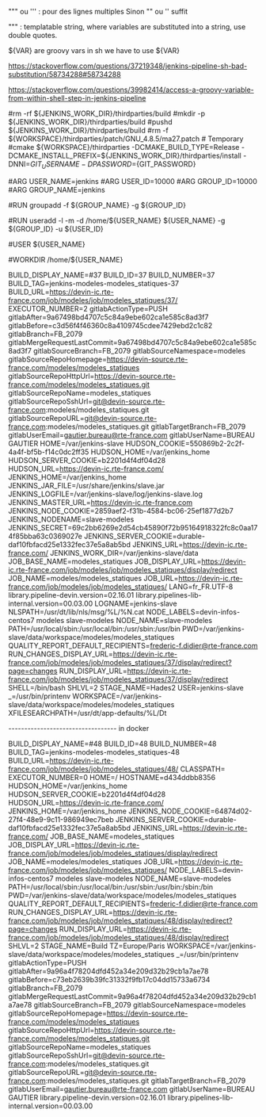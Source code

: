 """ ou ''' : pour des lignes multiples
Sinon "" ou ''  suffit

""" :  templatable string, where variables are substituted into a string, use double quotes. 

${VAR} are groovy vars
 in sh we have to use \${VAR}

https://stackoverflow.com/questions/37219348/jenkins-pipeline-sh-bad-substitution/58734288#58734288

https://stackoverflow.com/questions/39982414/access-a-groovy-variable-from-within-shell-step-in-jenkins-pipeline



#rm -rf \${JENKINS_WORK_DIR}/thirdparties/build
#mkdir -p \${JENKINS_WORK_DIR}/thirdparties/build
#pushd \${JENKINS_WORK_DIR}/thirdparties/build
#rm -f \${WORKSPACE}/thirdparties/patch/GNU_4.8.5/ma27.patch # Temporary
#cmake \${WORKSPACE}/thirdparties -DCMAKE_BUILD_TYPE=Release -DCMAKE_INSTALL_PREFIX=\${JENKINS_WORK_DIR}/thirdparties/install -DNNI=${GIT_USERNAME} -DPASSWORD=${GIT_PASSWORD}


#ARG USER_NAME=jenkins
#ARG USER_ID=10000
#ARG GROUP_ID=10000
#ARG GROUP_NAME=jenkins

#RUN groupadd -f ${GROUP_NAME} -g ${GROUP_ID}

#RUN useradd -l -m -d /home/${USER_NAME} ${USER_NAME} -g ${GROUP_ID} -u ${USER_ID}

#USER ${USER_NAME}

#WORKDIR /home/${USER_NAME}


BUILD_DISPLAY_NAME=#37
BUILD_ID=37
BUILD_NUMBER=37
BUILD_TAG=jenkins-modeles-modeles_statiques-37
BUILD_URL=https://devin-ic.rte-france.com/job/modeles/job/modeles_statiques/37/
EXECUTOR_NUMBER=2
gitlabActionType=PUSH
gitlabAfter=9a67498bd4707c5c84a9ebe602ca1e585c8ad3f7
gitlabBefore=c3d56f4f46360c8a4109745cdee7429ebd2c1c82
gitlabBranch=FB_2079
gitlabMergeRequestLastCommit=9a67498bd4707c5c84a9ebe602ca1e585c8ad3f7
gitlabSourceBranch=FB_2079
gitlabSourceNamespace=modeles
gitlabSourceRepoHomepage=https://devin-source.rte-france.com/modeles/modeles_statiques
gitlabSourceRepoHttpUrl=https://devin-source.rte-france.com/modeles/modeles_statiques.git
gitlabSourceRepoName=modeles_statiques
gitlabSourceRepoSshUrl=git@devin-source.rte-france.com:modeles/modeles_statiques.git
gitlabSourceRepoURL=git@devin-source.rte-france.com:modeles/modeles_statiques.git
gitlabTargetBranch=FB_2079
gitlabUserEmail=gautier.bureau@rte-france.com
gitlabUserName=BUREAU GAUTIER
HOME=/var/jenkins-slave
HUDSON_COOKIE=550869b2-2c2f-4a4f-bf5b-f14c0dc2ff35
HUDSON_HOME=/var/jenkins_home
HUDSON_SERVER_COOKIE=b2201d4f4df04d28
HUDSON_URL=https://devin-ic.rte-france.com/
JENKINS_HOME=/var/jenkins_home
JENKINS_JAR_FILE=/usr/share/jenkins/slave.jar
JENKINS_LOGFILE=/var/jenkins-slave/log/jenkins-slave.log
JENKINS_MASTER_URL=https://devin-ic.rte-france.com
JENKINS_NODE_COOKIE=2859aef2-f31b-4584-bc06-25ef1877d2b7
JENKINS_NODENAME=slave-modeles
JENKINS_SECRET=69c2bb6269e2d54cb45890f72b95164918322fc8c0aa174f85bba63c0369027e
JENKINS_SERVER_COOKIE=durable-daf10fbfacd25e1332fec37e5a8ab5bd
JENKINS_URL=https://devin-ic.rte-france.com/
JENKINS_WORK_DIR=/var/jenkins-slave/data
JOB_BASE_NAME=modeles_statiques
JOB_DISPLAY_URL=https://devin-ic.rte-france.com/job/modeles/job/modeles_statiques/display/redirect
JOB_NAME=modeles/modeles_statiques
JOB_URL=https://devin-ic.rte-france.com/job/modeles/job/modeles_statiques/
LANG=fr_FR.UTF-8
library.pipeline-devin.version=02.16.01
library.pipelines-lib-internal.version=00.03.00
LOGNAME=jenkins-slave
NLSPATH=/usr/dt/lib/nls/msg/%L/%N.cat
NODE_LABELS=devin-infos-centos7 modeles slave-modeles
NODE_NAME=slave-modeles
PATH=/usr/local/sbin:/usr/local/bin:/usr/sbin:/usr/bin
PWD=/var/jenkins-slave/data/workspace/modeles/modeles_statiques
QUALITY_REPORT_DEFAULT_RECIPIENTS=frederic-f.didier@rte-france.com
RUN_CHANGES_DISPLAY_URL=https://devin-ic.rte-france.com/job/modeles/job/modeles_statiques/37/display/redirect?page=changes
RUN_DISPLAY_URL=https://devin-ic.rte-france.com/job/modeles/job/modeles_statiques/37/display/redirect
SHELL=/bin/bash
SHLVL=2
STAGE_NAME=Hades2
USER=jenkins-slave
_=/usr/bin/printenv
WORKSPACE=/var/jenkins-slave/data/workspace/modeles/modeles_statiques
XFILESEARCHPATH=/usr/dt/app-defaults/%L/Dt

---------------------------------- in docker

BUILD_DISPLAY_NAME=#48
BUILD_ID=48
BUILD_NUMBER=48
BUILD_TAG=jenkins-modeles-modeles_statiques-48
BUILD_URL=https://devin-ic.rte-france.com/job/modeles/job/modeles_statiques/48/
CLASSPATH=
EXECUTOR_NUMBER=0
HOME=/
HOSTNAME=d434ddbb8356
HUDSON_HOME=/var/jenkins_home
HUDSON_SERVER_COOKIE=b2201d4f4df04d28
HUDSON_URL=https://devin-ic.rte-france.com/
JENKINS_HOME=/var/jenkins_home
JENKINS_NODE_COOKIE=64874d02-27f4-48e9-9c11-986949ec7beb
JENKINS_SERVER_COOKIE=durable-daf10fbfacd25e1332fec37e5a8ab5bd
JENKINS_URL=https://devin-ic.rte-france.com/
JOB_BASE_NAME=modeles_statiques
JOB_DISPLAY_URL=https://devin-ic.rte-france.com/job/modeles/job/modeles_statiques/display/redirect
JOB_NAME=modeles/modeles_statiques
JOB_URL=https://devin-ic.rte-france.com/job/modeles/job/modeles_statiques/
NODE_LABELS=devin-infos-centos7 modeles slave-modeles
NODE_NAME=slave-modeles
PATH=/usr/local/sbin:/usr/local/bin:/usr/sbin:/usr/bin:/sbin:/bin
PWD=/var/jenkins-slave/data/workspace/modeles/modeles_statiques
QUALITY_REPORT_DEFAULT_RECIPIENTS=frederic-f.didier@rte-france.com
RUN_CHANGES_DISPLAY_URL=https://devin-ic.rte-france.com/job/modeles/job/modeles_statiques/48/display/redirect?page=changes
RUN_DISPLAY_URL=https://devin-ic.rte-france.com/job/modeles/job/modeles_statiques/48/display/redirect
SHLVL=2
STAGE_NAME=Build
TZ=Europe/Paris
WORKSPACE=/var/jenkins-slave/data/workspace/modeles/modeles_statiques
_=/usr/bin/printenv
gitlabActionType=PUSH
gitlabAfter=9a96a4f78204dfd452a34e209d32b29cb1a7ae78
gitlabBefore=c73eb2639b39fc31332f9fb17c04dd15733a6734
gitlabBranch=FB_2079
gitlabMergeRequestLastCommit=9a96a4f78204dfd452a34e209d32b29cb1a7ae78
gitlabSourceBranch=FB_2079
gitlabSourceNamespace=modeles
gitlabSourceRepoHomepage=https://devin-source.rte-france.com/modeles/modeles_statiques
gitlabSourceRepoHttpUrl=https://devin-source.rte-france.com/modeles/modeles_statiques.git
gitlabSourceRepoName=modeles_statiques
gitlabSourceRepoSshUrl=git@devin-source.rte-france.com:modeles/modeles_statiques.git
gitlabSourceRepoURL=git@devin-source.rte-france.com:modeles/modeles_statiques.git
gitlabTargetBranch=FB_2079
gitlabUserEmail=gautier.bureau@rte-france.com
gitlabUserName=BUREAU GAUTIER
library.pipeline-devin.version=02.16.01
library.pipelines-lib-internal.version=00.03.00


